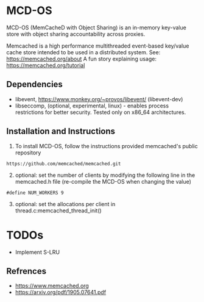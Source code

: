 # MCD-OS
MCD-OS (MemCacheD with Object Sharing) is an in-memory key-value store with object sharing accountability across proxies.

Memcached is a high performance multithreaded event-based key/value cache
store intended to be used in a distributed system.
See: https://memcached.org/about
A fun story explaining usage: https://memcached.org/tutorial


## Dependencies
* libevent, https://www.monkey.org/~provos/libevent/ (libevent-dev)
* libseccomp, (optional, experimental, linux) - enables process restrictions for
  better security. Tested only on x86_64 architectures.




## Installation and Instructions
1. To install MCD-OS, follow the instructions provided memcached's public repository
```
https://github.com/memcached/memcached.git
```
2. optional: set the number of clients by modifying the following line in the memcached.h file (re-compile the MCD-OS when changing the value)
```
#define NUM_WORKERS 9
```

3. optional: set the allocations per client in thread.c:memcached_thread_init()

# TODOs
* Implement S-LRU


## Refrences

* https://www.memcached.org
* https://arxiv.org/pdf/1905.07641.pdf
